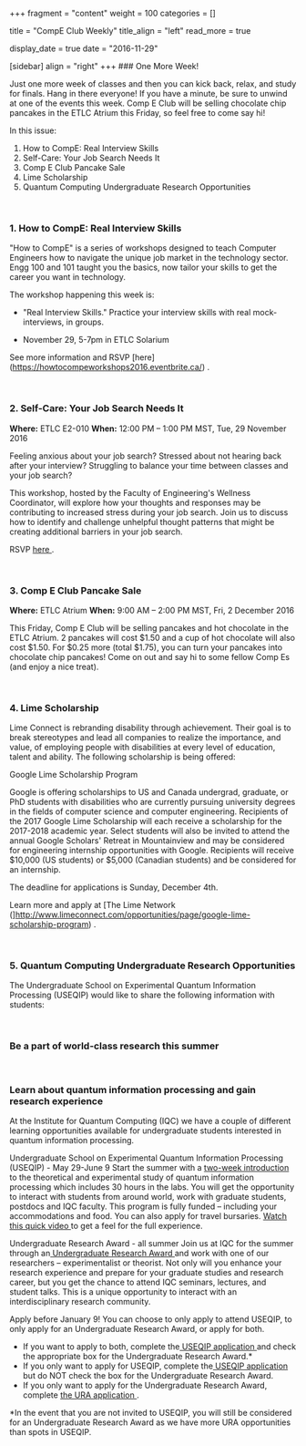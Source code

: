 
+++
fragment = "content"
weight = 100
categories = []

title = "CompE Club Weekly"
title_align = "left"
read_more = true

display_date = true
date = "2016-11-29" 

[sidebar]
  align = "right"
+++
    ### One More Week!


Just one more week of classes and then you can kick back, relax, and study for finals. Hang in there everyone! If you have a minute, be sure to unwind at one of the events this week. Comp E Club will be selling chocolate chip pancakes in the ETLC Atrium this Friday, so feel free to come say hi!

In this issue:
1. How to CompE: Real Interview Skills
2. Self-Care: Your Job Search Needs It
3. Comp E Club Pancake Sale
4. Lime Scholarship
5. Quantum Computing Undergraduate Research Opportunities

</br>

### 1. How to CompE: Real Interview Skills


"How to CompE" is a series of workshops designed to teach Computer Engineers how to navigate the unique job market in the technology sector. Engg 100 and 101 taught you the basics, now tailor your skills to get the career you want in technology.

The workshop happening this week is:
* "Real Interview Skills." Practice your interview skills with real mock-interviews, in groups.
+ November 29, 5-7pm in ETLC Solarium

See more information and RSVP [here] (https://howtocompeworkshops2016.eventbrite.ca/) .

</br>

### 2. Self-Care: Your Job Search Needs It
**Where:** ETLC E2-010
**When:** 12:00 PM – 1:00 PM MST, Tue, 29 November 2016

Feeling anxious about your job search? Stressed about not hearing back after your interview? Struggling to balance your time between classes and your job search?

This workshop, hosted by the Faculty of Engineering's Wellness Coordinator, will explore how your thoughts and responses may be contributing to increased stress during your job search. Join us to discuss how to identify and challenge unhelpful thought patterns that might be creating additional barriers in your job search.

RSVP [here ](https://www.eventbrite.ca/e/self-care-your-job-search-needs-it-registration-29521546741) .

</br>

### 3. Comp E Club Pancake Sale

**Where:** ETLC Atrium
**When:** 9:00 AM – 2:00 PM MST, Fri, 2 December 2016

This Friday, Comp E Club will be selling pancakes and hot chocolate in the ETLC Atrium. 2 pancakes will cost $1.50 and a cup of hot chocolate will also cost $1.50. For $0.25 more (total $1.75), you can turn your pancakes into chocolate chip pancakes! Come on out and say hi to some fellow Comp Es (and enjoy a nice treat).

</br>

### 4. Lime Scholarship


Lime Connect is rebranding disability through achievement. Their goal is to break stereotypes and lead all companies to realize the importance, and value, of employing people with disabilities at every level of education, talent and ability. The following scholarship is being offered:

Google Lime Scholarship Program

Google is offering scholarships to US and Canada undergrad, graduate, or PhD students with disabilities who are currently pursuing university degrees in the fields of computer science and computer engineering. Recipients of the 2017 Google Lime Scholarship will each receive a scholarship for the 2017-2018 academic year. Select students will also be invited to attend the annual Google Scholars' Retreat in Mountainview and may be considered for engineering internship opportunities with Google. Recipients will receive $10,000 (US students) or $5,000 (Canadian students) and be considered for an internship.

The deadline for applications is Sunday, December 4th.

Learn more and apply at [The Lime Network (]http://www.limeconnect.com/opportunities/page/google-lime-scholarship-program) .

</br>

### 5. Quantum Computing Undergraduate Research Opportunities


The Undergraduate School on Experimental Quantum Information Processing (USEQIP) would like to share the following information with students:

</br>

### Be a part of world-class research this summer


</br>

### Learn about quantum information processing and gain research experience


At the Institute for Quantum Computing (IQC) we have a couple of different learning opportunities available for undergraduate students interested in quantum information processing.

Undergraduate School on Experimental Quantum Information Processing (USEQIP) - May 29-June 9
Start the summer with a [two-week introduction](http://compeclub.us9.list-manage1.com/track/click?u=25f7181ad1da5b9eef1f7deea&id=6e28c420bd&e=5ed82361f6)  to the theoretical and experimental study of quantum information processing which includes 30 hours in the labs. You will get the opportunity to interact with students from around world, work with graduate students, postdocs and IQC faculty. This program is fully funded – including your accommodations and food. You can also apply for travel bursaries.
[Watch this quick video ](http://compeclub.us9.list-manage2.com/track/click?u=25f7181ad1da5b9eef1f7deea&id=75a29bbb7c&e=5ed82361f6)  to get a feel for the full experience.

Undergraduate Research Award - all summer
Join us at IQC for the summer through an[ Undergraduate Research Award ](http://compeclub.us9.list-manage1.com/track/click?u=25f7181ad1da5b9eef1f7deea&id=cd0f606897&e=5ed82361f6)  and work with one of our researchers – experimentalist or theorist. Not only will you enhance your research experience and prepare for your graduate studies and research career, but you get the chance to attend IQC seminars, lectures, and student talks. This is a unique opportunity to interact with an interdisciplinary research community.

Apply before January 9!
You can choose to only apply to attend USEQIP, to only apply for an Undergraduate Research Award, or apply for both.
* If you want to apply to both, complete the[ USEQIP application ](http://compeclub.us9.list-manage.com/track/click?u=25f7181ad1da5b9eef1f7deea&id=b53471c1ff&e=5ed82361f6)  and check the appropriate box for the Undergraduate Research Award.*
* If you only want to apply for USEQIP, complete the[ USEQIP application ](http://compeclub.us9.list-manage.com/track/click?u=25f7181ad1da5b9eef1f7deea&id=d1ced32c7e&e=5ed82361f6)  but do NOT check the box for the Undergraduate Research Award.
* If you only want to apply for the Undergraduate Research Award, complete [the URA application ](http://compeclub.us9.list-manage.com/track/click?u=25f7181ad1da5b9eef1f7deea&id=19af1d9716&e=5ed82361f6) .

*In the event that you are not invited to USEQIP, you will still be considered for an Undergraduate Research Award as we have more URA opportunities than spots in USEQIP.

</br>
